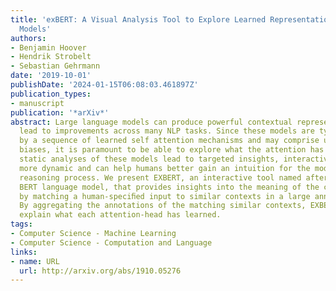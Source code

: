 ```yaml
---
title: 'exBERT: A Visual Analysis Tool to Explore Learned Representations in Transformers
  Models'
authors:
- Benjamin Hoover
- Hendrik Strobelt
- Sebastian Gehrmann
date: '2019-10-01'
publishDate: '2024-01-15T06:08:03.461897Z'
publication_types:
- manuscript
publication: '*arXiv*'
abstract: Large language models can produce powerful contextual representations that
  lead to improvements across many NLP tasks. Since these models are typically guided
  by a sequence of learned self attention mechanisms and may comprise undesired inductive
  biases, it is paramount to be able to explore what the attention has learned. While
  static analyses of these models lead to targeted insights, interactive tools are
  more dynamic and can help humans better gain an intuition for the modelinternal
  reasoning process. We present EXBERT, an interactive tool named after the popular
  BERT language model, that provides insights into the meaning of the contextual representations
  by matching a human-speciﬁed input to similar contexts in a large annotated dataset.
  By aggregating the annotations of the matching similar contexts, EXBERT helps intuitively
  explain what each attention-head has learned.
tags:
- Computer Science - Machine Learning
- Computer Science - Computation and Language
links:
- name: URL
  url: http://arxiv.org/abs/1910.05276
---
```


